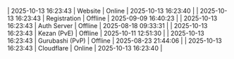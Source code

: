 | 2025-10-13 16:23:43 | Website | Online | 2025-10-13 16:23:40 |
| 2025-10-13 16:23:43 | Registration | Offline | 2025-09-09 16:40:23 |
| 2025-10-13 16:23:43 | Auth Server | Offline | 2025-08-18 09:33:31 |
| 2025-10-13 16:23:43 | Kezan (PvE) | Offline | 2025-10-11 12:51:30 |
| 2025-10-13 16:23:43 | Gurubashi (PvP) | Offline | 2025-08-23 21:44:06 |
| 2025-10-13 16:23:43 | Cloudflare | Online | 2025-10-13 16:23:40 |
